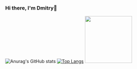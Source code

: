 ### Hi there, I'm Dmitry👋

![Anurag's GitHub stats](https://github-readme-stats.vercel.app/api?username=bymagadan&show_icons=true&theme=radical)
[![Top Langs](https://github-readme-stats.vercel.app/api/top-langs/?username=bymagadan&theme=radical&layout=compact&langs_count=6)](https://github.com/anuraghazra/github-readme-stats)
<img src="[[https://user-images.githubusercontent.com/53375304/165995414-b1d15d50-43cc-428a-8540-bbda07a5c279.png](https://vk.com/hxuzjtocnzvv5g2rtg2bhwkcb?z=photo350492448_457250435%2Fphotos350492448)https://vk.com/hxuzjtocnzvv5g2rtg2bhwkcb?z=photo350492448_457250435%2Fphotos350492448](https://www.google.com/url?sa=i&url=https%3A%2F%2Fmoslenta.ru%2Fnews%2Fcity%2Fzarplaty-20-07-2022.htm&psig=AOvVaw3H7SiM4fmDuoD6GN-NApQD&ust=1693741833072000&source=images&cd=vfe&opi=89978449&ved=0CBAQjRxqFwoTCJC1kpTui4EDFQAAAAAdAAAAABAE)https://www.google.com/url?sa=i&url=https%3A%2F%2Fmoslenta.ru%2Fnews%2Fcity%2Fzarplaty-20-07-2022.htm&psig=AOvVaw3H7SiM4fmDuoD6GN-NApQD&ust=1693741833072000&source=images&cd=vfe&opi=89978449&ved=0CBAQjRxqFwoTCJC1kpTui4EDFQAAAAAdAAAAABAE" width=150 height=150 />
